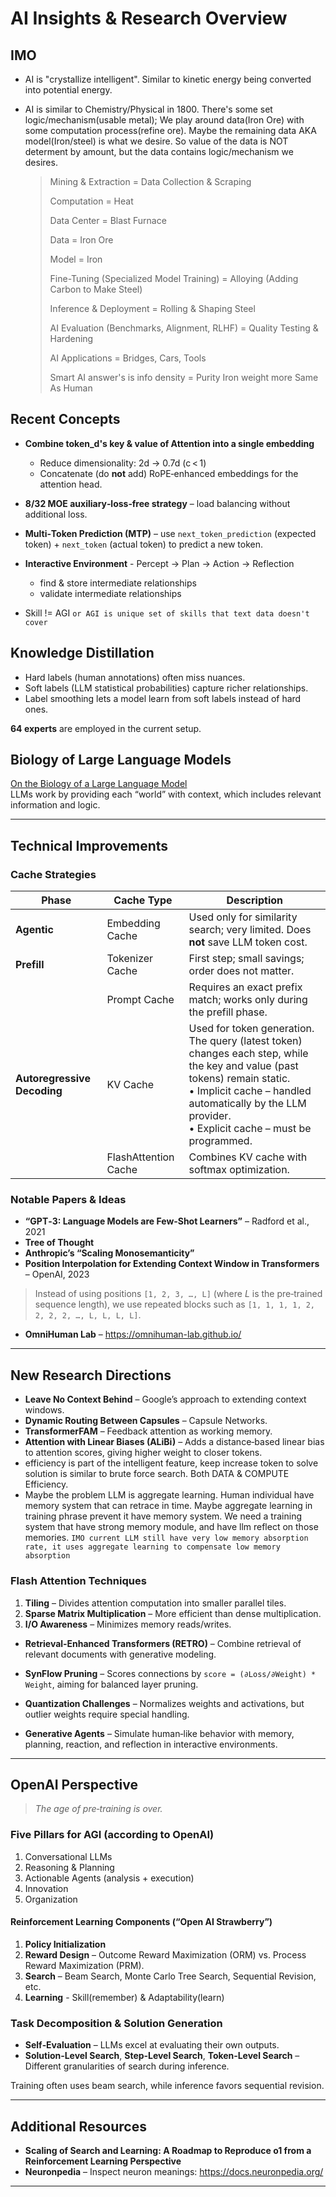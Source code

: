 # AI Insights & Research Overview

## IMO

- AI is "crystallize intelligent". Similar to kinetic energy being converted into potential energy.
- AI is similar to Chemistry/Physical in 1800. There's some set logic/mechanism(usable metal); We play around data(Iron Ore) with some computation process(refine ore). Maybe the remaining data AKA model(Iron/steel) is what we desire. So value of the data is NOT determent by amount, but the data contains logic/mechanism we desires.

  > Mining & Extraction = Data Collection & Scraping
  >
  > Computation = Heat
  >
  > Data Center = Blast Furnace
  >
  > Data = Iron Ore
  >
  > Model = Iron
  >
  > Fine-Tuning (Specialized Model Training) = Alloying (Adding Carbon to Make Steel)
  >
  > Inference & Deployment = Rolling & Shaping Steel
  >
  > AI Evaluation (Benchmarks, Alignment, RLHF) = Quality Testing & Hardening
  >
  > AI Applications = Bridges, Cars, Tools
  >
  > Smart AI answer's is info density = Purity Iron weight more Same As Human

## Recent Concepts

- **Combine token_d's key & value of Attention into a single embedding**  
  - Reduce dimensionality: 2d → 0.7d (c < 1)  
  - Concatenate (do **not** add) RoPE‑enhanced embeddings for the attention head.

- **8/32 MOE auxiliary‑loss‑free strategy** – load balancing without additional loss.

- **Multi‑Token Prediction (MTP)** – use `next_token_prediction` (expected token) + `next_token` (actual token) to predict a new token.

- **Interactive Environment** - Percept -> Plan -> Action -> Reflection
  - find & store intermediate relationships
  - validate intermediate relationships

- Skill != AGI `or AGI is unique set of skills that text data doesn't cover`

## Knowledge Distillation

- Hard labels (human annotations) often miss nuances.  
- Soft labels (LLM statistical probabilities) capture richer relationships.  
- Label smoothing lets a model learn from soft labels instead of hard ones.  

**64 experts** are employed in the current setup.

## Biology of Large Language Models

[On the Biology of a Large Language Model](https://transformer-circuits.pub/2025/attribution-graphs/biology.html)  
LLMs work by providing each “world” with context, which includes relevant information and logic.

---

## Technical Improvements

### Cache Strategies

| Phase                     | Cache Type          | Description |
|---------------------------|---------------------|-------------|
| **Agentic**               | Embedding Cache     | Used only for similarity search; very limited. Does **not** save LLM token cost. |
| **Prefill**               | Tokenizer Cache     | First step; small savings; order does not matter. |
|                           | Prompt Cache        | Requires an exact prefix match; works only during the prefill phase. |
| **Autoregressive Decoding** | KV Cache            | Used for token generation. The query (latest token) changes each step, while the key and value (past tokens) remain static.<br>• Implicit cache – handled automatically by the LLM provider.<br>• Explicit cache – must be programmed. |
|                           | FlashAttention Cache| Combines KV cache with softmax optimization. |

### Notable Papers & Ideas

- **“GPT‑3: Language Models are Few‑Shot Learners”** – Radford et al., 2021  
- **Tree of Thought**  
- **Anthropic’s “Scaling Monosemanticity”**  
- **Position Interpolation for Extending Context Window in Transformers** – OpenAI, 2023  

> Instead of using positions `[1, 2, 3, …, L]` (where *L* is the pre‑trained sequence length), we use repeated blocks such as `[1, 1, 1, 1, 2, 2, 2, 2, …, L, L, L, L]`.

- **OmniHuman Lab** – <https://omnihuman-lab.github.io/>

---

## New Research Directions

- **Leave No Context Behind** – Google’s approach to extending context windows.  
- **Dynamic Routing Between Capsules** – Capsule Networks.  
- **TransformerFAM** – Feedback attention as working memory.  
- **Attention with Linear Biases (ALiBi)** – Adds a distance‑based linear bias to attention scores, giving higher weight to closer tokens.  
- efficiency is part of the intelligent feature, keep increase token to solve solution is similar to brute force search. Both DATA & COMPUTE Efficiency.
- Maybe the problem LLM is aggregate learning. Human individual have memory system that can retrace in time. Maybe aggregate learning in training phrase prevent it have memory system. We need a training system that have strong memory module, and have llm reflect on those memories. `IMO current LLM still have very low memory absorption rate, it uses aggregate learning to compensate low memory absorption`

### Flash Attention Techniques

1. **Tiling** – Divides attention computation into smaller parallel tiles.  
2. **Sparse Matrix Multiplication** – More efficient than dense multiplication.  
3. **I/O Awareness** – Minimizes memory reads/writes.

- **Retrieval‑Enhanced Transformers (RETRO)** – Combine retrieval of relevant documents with generative modeling.  

- **SynFlow Pruning** – Scores connections by `score = (∂Loss/∂Weight) * Weight`, aiming for balanced layer pruning.  

- **Quantization Challenges** – Normalizes weights and activations, but outlier weights require special handling.

- **Generative Agents** – Simulate human‑like behavior with memory, planning, reaction, and reflection in interactive environments.

---

## OpenAI Perspective

> *The age of pre‑training is over.*

### Five Pillars for AGI (according to OpenAI)

1. Conversational LLMs  
2. Reasoning & Planning  
3. Actionable Agents (analysis + execution)  
4. Innovation  
5. Organization  

#### Reinforcement Learning Components (“Open AI Strawberry”)

1. **Policy Initialization**  
2. **Reward Design** – Outcome Reward Maximization (ORM) vs. Process Reward Maximization (PRM).  
3. **Search** – Beam Search, Monte Carlo Tree Search, Sequential Revision, etc.  
4. **Learning**  - Skill(remember) & Adaptability(learn)

### Task Decomposition & Solution Generation

- **Self‑Evaluation** – LLMs excel at evaluating their own outputs.  
- **Solution‑Level Search**, **Step‑Level Search**, **Token‑Level Search** – Different granularities of search during inference.

Training often uses beam search, while inference favors sequential revision.

---

## Additional Resources

- **Scaling of Search and Learning: A Roadmap to Reproduce o1 from a Reinforcement Learning Perspective**  
- **Neuronpedia** – Inspect neuron meanings: <https://docs.neuronpedia.org/>

---
